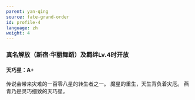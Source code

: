 ```yaml
---
parent: yan-qing
source: fate-grand-order
id: profile-4
language: zh
weight: 4
---
```


### 真名解放（新宿·华丽舞蹈）及羁绊Lv.4时开放

#### 天巧星：A+

传说会带来灾难的一百零八星的转生者之一。
魔星的重生，天生背负着灾厄。
燕青乃是灵巧细致的天巧星。

